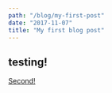 ```yaml
---
path: "/blog/my-first-post"
date: "2017-11-07"
title: "My first blog post"
---
```


## testing!

<a href="/blog/my-second-post">Second!</a>
